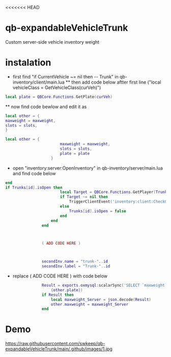 <<<<<<< HEAD
# qb-expandableVehicleTrunk

Custom server-side vehicle inventory weight

# instalation

- first find "if CurrentVehicle ~= nil then -- Trunk" in qb-inventory/client/main.lua
  \*\* then add code below aftter first line ("local vehicleClass = GetVehicleClass(curVeh)")

```lua
local plate = QBCore.Functions.GetPlate(curVeh)
```

\*\* now find code bewlow and edit it as

```lua
local other = {
maxweight = maxweight,
slots = slots,
}
```

```lua
local other = {
                        maxweight = maxweight,
                        slots = slots,
                        plate = plate
                    }
```

- open "inventory:server:OpenInventory" in qb-inventory/server/main.lua and find code below

```lua
end
if Trunks[id].isOpen then
						local Target = QBCore.Functions.GetPlayer(Trunks[id].isOpen)
						if Target ~= nil then
							TriggerClientEvent('inventory:client:CheckOpenState', Trunks[id].isOpen, name, id, Trunks[id].label)
						else
							Trunks[id].isOpen = false
						end
					end
				end



                ( ADD CODE HERE )



				secondInv.name = "trunk-"..id
				secondInv.label = "Trunk-"..id
```

- replace ( ADD CODE HERE ) with code below

```lua
                Result = exports.oxmysql:scalarSync('SELECT `maxweight` FROM player_vehicles WHERE plate = ?',
                    {other.plate})
                if Result then
                    local maxweight_Server = json.decode(Result)
                    other.maxweight = maxweight_Server
                end
```


# Demo

https://raw.githubusercontent.com/swkeep/qb-expandableVehicleTrunk/main/.github/images/1.jpg